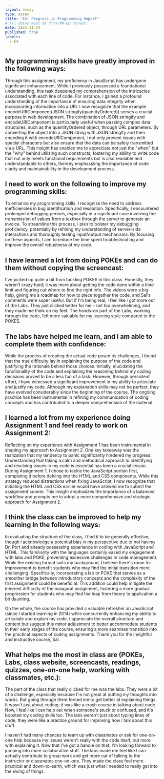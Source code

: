```yaml
---
layout: essay
type: essay
title: "E4: Progress in Programming Report"
# All dates must be YYYY-MM-DD format!
date: 2023-11-24
published: true
labels:
  - E4
---
```


<h2> My programming skills have greatly improved in the following ways:</h2>
<p> Through this assignment, my proficiency in JavaScript has undergone significant enhancement. While I previously possessed a foundational understanding, this task deepened my comprehension of the intricacies associated with each line of code. For instance, I gained a profound understanding of the importance of ensuring data integrity when incorporating information into a URI. I now recognize that the example encodeURIComponent(JSON.stringify(quantityOrdered)) serves a crucial purpose in web development. The combination of JSON.stringify and encodeURIComponent is particularly useful when passing complex data structures, such as the quantityOrdered object, through URL parameters. By converting the object into a JSON string with JSON.stringify and then encoding it with encodeURIComponent, I not only prevent issues with special characters but also ensure that the data can be safely transmitted via a URL. This insight has enabled me to appreciate not just the "when" but the "why" behind utilizing such constructs, fostering my ability to write code that not only meets functional requirements but is also readable and understandable to others, thereby emphasizing the importance of code clarity and maintainability in the development process.</p>

<h2> I need to work on the following to improve my programming skills:</h2>
<p> To enhance my programming skills, I recognize the need to address inefficiencies in bug identification and resolution. Specifically, I encountered prolonged debugging periods, especially in a significant case involving the transmission of values from a textbox through the server to generate an invoice. To streamline this process, I plan to bolster my debugging proficiency, potentially by refining my understanding of server-side interactions and thoroughly testing input/output mechanisms. By focusing on these aspects, I aim to reduce the time spent troubleshooting and improve the overall robustness of my code.</p>

<h2> I have learned a lot from doing POKEs and can do them without copying the screencast: </h2>
<p> I've picked up quite a bit from tackling POKES in this class. Honestly, they weren't crazy hard; it was more about getting the code done within a time limit and figuring out where to find the right info. The videos were a big help, giving me a roadmap for how to piece together the code, and Sal's comments were super useful. But if I'm being real, I feel like I got more out of the Labs. They just clicked better for me – not too overwhelming, and they made me think on my feet. The hands-on part of the Labs, working through the code, felt more valuable for my learning style compared to the POKES.</p>


<h2> The labs have helped me learn, and I am able to complete them with confidence:</h2>
<p> While the process of creating the actual code posed its challenges, I found that the true difficulty lay in explaining the purpose of the code and justifying the rationale behind those choices. Initially, elucidating the functionality of the code and explaining the reasoning behind my coding decisions proved to be a less fun of a task. However, through persistent effort, I have witnessed a significant improvement in my ability to articulate and justify my code. Although my explanation skills may not be perfect, they have evolved considerably since the beginning of the course. The ongoing practice has been instrumental in refining my communication of coding concepts and has contributed to a deeper comprehension of the material.</p>

<h2> I learned a lot from my experience doing Assignment 1 and feel ready to work on Assignment 2:</h2>
<p> Reflecting on my experience with Assignment 1 has been instrumental in shaping my approach to Assignment 2. One key takeaway was the realization that my tendency to panic significantly hindered my progress. Understanding that taking a calm and methodical approach to identifying and resolving issues in my code is essential has been a crucial lesson. During Assignment 1, I chose to tackle the JavaScript portion first, completing it before delving into the HTML and CSS components. While this strategy reduced distractions when fixing JavaScript, I now recognize that initiating the HTML and CSS earlier would have allowed me to submit the assignment sooner. This insight emphasizes the importance of a balanced workflow and prompts me to adopt a more comprehensive and strategic approach for Assignment 2.</p>

<h2> I think the class can be improved to help my learning in the following ways:</h2>
<p> In evaluating the structure of the class, I find it to be generally effective, though I acknowledge a potential bias in my perspective due to not having Dr. Port and already possessing experience in coding with JavaScript and HTML. This familiarity with the languages certainly eased my engagement with labs and POKE, preventing excessive challenges in code management. While the existing format suits my background, I believe there's room for improvement to benefit students who may find the initial transition more challenging. Specifically, incorporating a lab or POKE that serves as a smoother bridge between introductory concepts and the complexity of the first assignment could be beneficial. This addition could help mitigate the inherent difficulty of the inaugural assignment, fostering a more gradual progression for students who may find the leap from theory to application a bit daunting.</p>

<p> On the whole, the course has provided a valuable refresher on JavaScript (since I started learning in 2014) while concurrently enhancing my ability to articulate and explain my code. I appreciate the overall structure and content but suggest this minor adjustment to better accommodate students in their early stages of the course, ensuring a more seamless transition into the practical aspects of coding assignments. Thank you for the insightful and instructive course, Sal.</p>

<h2> What helps me the most in class are (POKEs, Labs, class website, screencasts, readings, quizzes, one-on-one help, working with classmates, etc.):</h2>
<p> The part of the class that really clicked for me was the labs. They were a bit of a challenge, especially because I'm not great at putting my thoughts into words. But going through them forced me to get better at explaining things. It wasn't just about coding; it was like a crash course in talking about code. Now, I feel like I can help out when someone's stuck or confused, and it's boosted my coding skills too. The labs weren't just about typing lines of code; they were like a practice ground for improving how I talk about this stuff.</p>

<p>I haven't had many chances to team up with classmates or ask for one-on-one help because my issues weren't really with the code itself, but more with explaining it. Now that I've got a handle on that, I'm looking forward to jumping into more collaborative stuff. The labs made me feel like I can actually contribute to group work and get more out of talking to the instructor or classmates one-on-one. They made the class feel more practical and down-to-earth, which was just what I needed to really get into the swing of things.</p>
